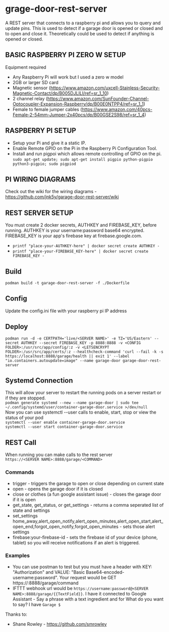 # grage-door-rest-server

A REST server that connects to a raspberry pi and allows you to query and update pins. This is used to detect if a garage door is opened or closed and to open and close it. Theoretically could be used to detect if anything is opened or closed.

## BASIC RASPBERRY PI ZERO W SETUP
Equipment required
* Any Raspberry Pi will work but I used a zero w model
* 2GB or larger SD card
* Magnetic sensor (https://www.amazon.com/uxcell-Stainless-Security-Magnetic-Contact/dp/B005DJLILI/ref=sr_1_10)
* 2 channel relay (https://www.amazon.com/SunFounder-Channel-Optocoupler-Expansion-Raspberry/dp/B00E0NTPP4/ref=sr_1_1)
* Female to female jumper cables (https://www.amazon.com/40pcs-Female-2-54mm-Jumper-2x40pcs/dp/B00GSE2S98/ref=sr_1_4)

## RASPBERRY PI SETUP
* Setup your Pi and give it a static IP.
* Enable Remote GPIO on the Pi in the Raspberry Pi Configuration Tool.
* Install and run pigpoi which allows remote controlling of GPIO on the pi.
 `sudo apt-get update; sudo apt-get install pigpio python-pigpio python3-pigpio; sudo pigpiod`

## PI WIRING DIAGRAMS  
Check out the wiki for the wiring diagrams - https://github.com/jnk5y/garage-door-rest-server/wiki

## REST SERVER SETUP  
You must create 2 docker secrets, AUTHKEY and FIREBASE_KEY, before running. AUTHKEY is your username:password base64 encrypted. FIREBASE_KEY is your app's firebase key at firebase.google.com.
 * `printf "place-your-AUTHKEY-here" | docker secret create AUTHKEY -`
 * `printf "place-your-FIREBASE_KEY-here" | docker secret create FIREBASE_KEY -`

## Build  
`podman build -t garage-door-rest-server -f ./Dockerfile`

## Config  
Update the config.ini file with your raspberry pi IP address
 
## Deploy
`podman run -d -e CERTPATH='live/<SERVER NAME>' -e TZ='US/Eastern' --secret AUTHKEY --secret FIREBASE_KEY -p 8888:8888 -v <CONFIG FOLDER>:/usr/src/app/config/:z -v <LETSENCRYPT FOLDER>:/usr/src/app/certs/:z --healthcheck-command 'curl --fail -k -s https://localhost:8888/garage/health || exit 1' --label "io.containers.autoupdate=image" --name garage-door garage-door-rest-server`
 
## Systemd Connection
This will allow your server to restart the running pods on a server restart or if they are stopped.  
`podman generate systemd --new --name garage-door | sudo tee ~/.config/systemd/user/container-garage-door.service >/dev/null`  
Now you can use systemctl --user calls to enable, start, stop or view the status of your pod  
`systemctl --user enable container-garage-door.service`  
`systemctl --user start container-garage-door.service`

## REST Call
When running you can make calls to the rest server  
`https://<SERVER NAME>:8888/garage/<COMMAND>`
 
### Commands  
 * trigger - triggers the garage to open or close depending on current state
 * open - opens the garage door if it is closed
 * close or clothes (a fun google assistant issue) - closes the garage door if it is open
 * get_state, get_status, or get_settings - returns a comma seperated list of state and settings
 * set_settings home_away,alert_open_notify,alert_open_minutes,alert_open_start,alert_open_end,forgot_open_notify,forgot_open_minutes - sets those alert settings
 * firebase:your-firebase-id - sets the firebase id of your device (phone, tablet) so you will receive notifications if an alert is triggered.
 
### Examples
 * You can use postman to test but you must have a header with KEY: "Authorization" and VALUE: "Basic Base64-encoded-username:password". Your request would be GET https://<SERVER NAME>:8888/garage/command 
 * IFTTT webhook url would be `https://username:password@<SERVER NAME>:8888/garage/{{TextField}}`. I have it connected to Google Assistant - Say a phrase with a text ingredient and for What do you want to say? I have `Garage $`
 
Thanks to:
* Shane Rowley - https://github.com/smrowley
